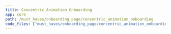 ```yaml
---
title: Concentric Animation Onboarding
app: core
path: /must_haves/onboarding_page/concentric_animation_onboarding
code_files: ["must_haves/onboarding_page/concentric_animation_onboarding.dart"]
---
```

